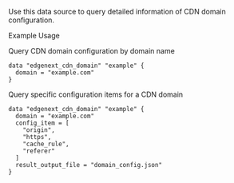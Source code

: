 Use this data source to query detailed information of CDN domain configuration.

Example Usage

Query CDN domain configuration by domain name

```hcl
data "edgenext_cdn_domain" "example" {
  domain = "example.com"
}
```

Query specific configuration items for a CDN domain

```hcl
data "edgenext_cdn_domain" "example" {
  domain = "example.com"
  config_item = [
    "origin",
    "https", 
    "cache_rule",
    "referer"
  ]
  result_output_file = "domain_config.json"
}
```
